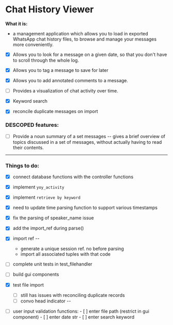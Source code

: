 # Chat History Viewer

**What it is:**
- a management application which allows you to load in exported
WhatsApp chat history files, to browse and manage your messages more conveniently.
  
- [x] Allows you to look for a message on a given date,
  so that you don't have to scroll through the whole log. 
  
- [x] Allows you to tag a message to save for later

- [x] Allows you to add annotated comments to a message.

- [ ] Provides a visualization of chat activity over time.

- [x] Keyword search

- [x] reconcile duplicate messages on import

### DESCOPED features:

- [ ] Provide a noun summary of a set messages -- 
  gives a brief overview of topics discussed in a set of messages, 
  without actually having to read their contents.


------------------------------------------------
### Things to do:
- [x] connect database functions with the controller functions
- [x] implement `yoy_activity`
- [x] implement `retrieve by keyword`
- [x] need to update time parsing function to support various timestamps
- [x] fix the parsing of speaker_name issue
- [x] add the import_ref during parse()
- [x] import ref --
    - generate a unique session ref. no before parsing
    - import all associated tuples with that code

- [ ] complete unit tests in test_filehandler

- [ ] build gui components

- [x] test file import
    - [ ] still has issues with reconciling duplicate records
    - [ ] convo head indicator --
        
- [ ] user input validation functions:
      - [ ] enter file path (restrict in gui component)
      - [ ] enter date str
      - [ ] enter search keyword





